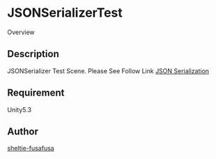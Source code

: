 JSONSerializerTest
====

Overview

## Description

JSONSerializer Test Scene.
Please See Follow Link
[JSON Serialization](http://docs.unity3d.com/Manual/JSONSerialization.html)

## Requirement

Unity5.3

## Author

[sheltie-fusafusa](https://github.com/sheltie-fusafusa)
